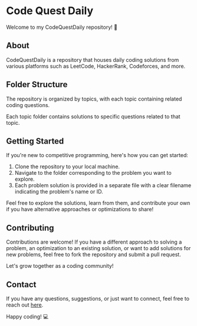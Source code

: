 # Code Quest Daily

Welcome to my CodeQuestDaily repository! 🚀

## About

CodeQuestDaily is a repository that houses daily coding solutions from various platforms such as LeetCode, HackerRank, Codeforces, and more.

## Folder Structure

The repository is organized by topics, with each topic containing related coding questions.

Each topic folder contains solutions to specific questions related to that topic.

## Getting Started

If you're new to competitive programming, here's how you can get started:

1. Clone the repository to your local machine.
2. Navigate to the folder corresponding to the problem you want to explore.
3. Each problem solution is provided in a separate file with a clear filename indicating the problem's name or ID.

Feel free to explore the solutions, learn from them, and contribute your own if you have alternative approaches or optimizations to share!

## Contributing

Contributions are welcome! If you have a different approach to solving a problem, an optimization to an existing solution, or want to add solutions for new problems, feel free to fork the repository and submit a pull request.

Let's grow together as a coding community!

## Contact

If you have any questions, suggestions, or just want to connect, feel free to reach out [here](mailto:nattesharan@gmail.com).

Happy coding! 💻
